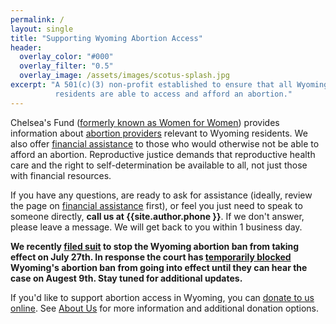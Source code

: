 ```yaml
---
permalink: /
layout: single
title: "Supporting Wyoming Abortion Access"
header:
  overlay_color: "#000"
  overlay_filter: "0.5"
  overlay_image: /assets/images/scotus-splash.jpg
excerpt: "A 501(c)(3) non-profit established to ensure that all Wyoming
          residents are able to access and afford an abortion."
---
```


Chelsea's Fund ([formerly known as Women for Women](/newname))
provides information about [abortion providers](/providers) relevant
to Wyoming residents. We also offer [financial assistance](/financial)
to those who would otherwise not be able to afford an
abortion. Reproductive justice demands that reproductive
health care and the right to self-determination be available to all,
not just those with financial resources.

If you have any questions, are ready to ask for assistance (ideally,
review the page on [financial assistance](/financial) first), or feel
you just need to speak to someone directly, **call us at
{{site.author.phone }}**. If we don't answer, please leave a
message. We will get back to you within 1 business day.

**We recently [filed suit](/assets/files/2022-07-25_complaint.pdf) to
  stop the Wyoming abortion ban from taking effect on July 27th. In
  response the court has
  [temporarily blocked](https://www.jhnewsandguide.com/news/cops_courts/local/abortion-ban-halted-after-wed-hearing-finds-possible-irreparable-harm/article_e432415d-7c76-5d2e-afee-eea34d5d95b9.html)
  Wyoming's abortion ban from going into effect until they can hear
  the case on Augest 9th. Stay tuned for additional updates.**

If you'd like to support abortion access in Wyoming, you can
[donate to us online](https://www.paypal.com/donate?hosted_button_id=NR88FU8XPDRN6).
See [About Us](/about/#donations) for more information and additional
donation options.
